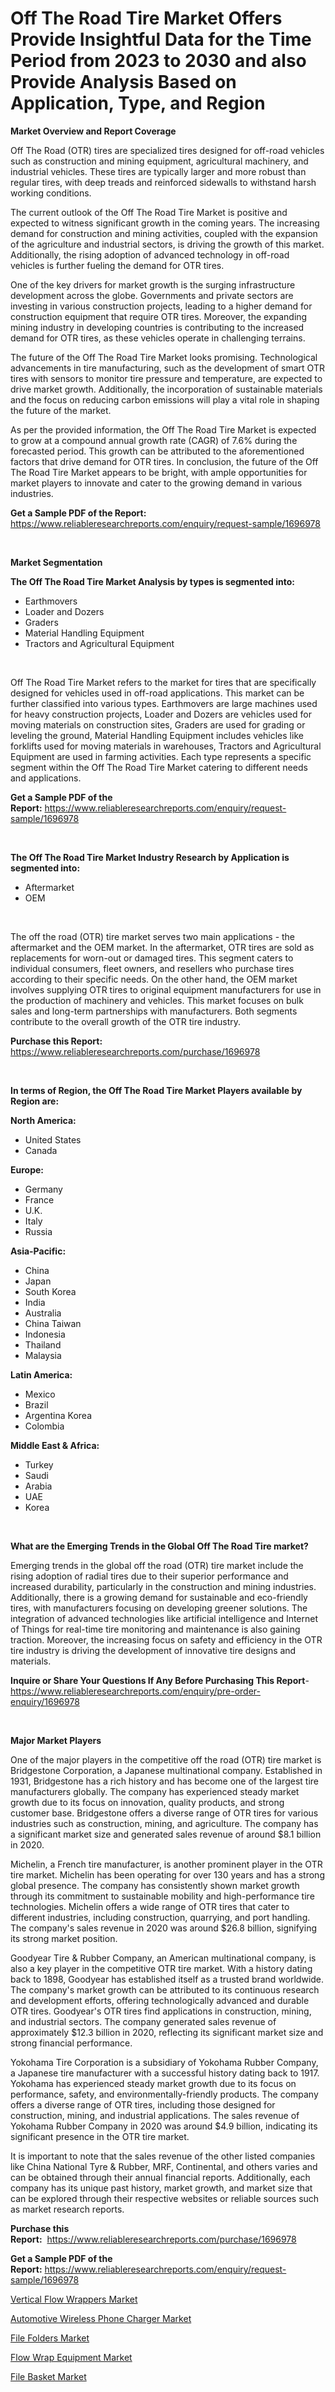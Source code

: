<p><h1>Off The Road Tire Market Offers Provide Insightful Data for the Time Period from 2023 to 2030 and also Provide Analysis Based on Application, Type, and Region</h1></p><p><strong>Market Overview and Report Coverage</strong></p>
<p><p>Off The Road (OTR) tires are specialized tires designed for off-road vehicles such as construction and mining equipment, agricultural machinery, and industrial vehicles. These tires are typically larger and more robust than regular tires, with deep treads and reinforced sidewalls to withstand harsh working conditions.</p><p>The current outlook of the Off The Road Tire Market is positive and expected to witness significant growth in the coming years. The increasing demand for construction and mining activities, coupled with the expansion of the agriculture and industrial sectors, is driving the growth of this market. Additionally, the rising adoption of advanced technology in off-road vehicles is further fueling the demand for OTR tires.</p><p>One of the key drivers for market growth is the surging infrastructure development across the globe. Governments and private sectors are investing in various construction projects, leading to a higher demand for construction equipment that require OTR tires. Moreover, the expanding mining industry in developing countries is contributing to the increased demand for OTR tires, as these vehicles operate in challenging terrains.</p><p>The future of the Off The Road Tire Market looks promising. Technological advancements in tire manufacturing, such as the development of smart OTR tires with sensors to monitor tire pressure and temperature, are expected to drive market growth. Additionally, the incorporation of sustainable materials and the focus on reducing carbon emissions will play a vital role in shaping the future of the market.</p><p>As per the provided information, the Off The Road Tire Market is expected to grow at a compound annual growth rate (CAGR) of 7.6% during the forecasted period. This growth can be attributed to the aforementioned factors that drive demand for OTR tires. In conclusion, the future of the Off The Road Tire Market appears to be bright, with ample opportunities for market players to innovate and cater to the growing demand in various industries.</p></p>
<p><strong>Get a Sample PDF of the Report:</strong> <a href="https://www.reliableresearchreports.com/enquiry/request-sample/1696978">https://www.reliableresearchreports.com/enquiry/request-sample/1696978</a></p>
<p>&nbsp;</p>
<p><strong>Market Segmentation</strong></p>
<p><strong>The Off The Road Tire Market Analysis by types is segmented into:</strong></p>
<p><ul><li>Earthmovers</li><li>Loader and Dozers</li><li>Graders</li><li>Material Handling Equipment</li><li>Tractors and Agricultural Equipment</li></ul></p>
<p>&nbsp;</p>
<p><p>Off The Road Tire Market refers to the market for tires that are specifically designed for vehicles used in off-road applications. This market can be further classified into various types. Earthmovers are large machines used for heavy construction projects, Loader and Dozers are vehicles used for moving materials on construction sites, Graders are used for grading or leveling the ground, Material Handling Equipment includes vehicles like forklifts used for moving materials in warehouses, Tractors and Agricultural Equipment are used in farming activities. Each type represents a specific segment within the Off The Road Tire Market catering to different needs and applications.</p></p>
<p><strong>Get a Sample PDF of the Report:</strong>&nbsp;<a href="https://www.reliableresearchreports.com/enquiry/request-sample/1696978">https://www.reliableresearchreports.com/enquiry/request-sample/1696978</a></p>
<p>&nbsp;</p>
<p><strong>The Off The Road Tire Market Industry Research by Application is segmented into:</strong></p>
<p><ul><li>Aftermarket</li><li>OEM</li></ul></p>
<p>&nbsp;</p>
<p><p>The off the road (OTR) tire market serves two main applications - the aftermarket and the OEM market. In the aftermarket, OTR tires are sold as replacements for worn-out or damaged tires. This segment caters to individual consumers, fleet owners, and resellers who purchase tires according to their specific needs. On the other hand, the OEM market involves supplying OTR tires to original equipment manufacturers for use in the production of machinery and vehicles. This market focuses on bulk sales and long-term partnerships with manufacturers. Both segments contribute to the overall growth of the OTR tire industry.</p></p>
<p><strong>Purchase this Report:</strong>&nbsp; <a href="https://www.reliableresearchreports.com/purchase/1696978">https://www.reliableresearchreports.com/purchase/1696978</a></p>
<p>&nbsp;</p>
<p><strong>In terms of Region, the Off The Road Tire Market Players available by Region are:</strong></p>
<p>
    <p> <strong> North America: </strong>
        <ul>
            <li>United States</li>
            <li>Canada</li>
        </ul>
        </p> 
    <p> <strong> Europe: </strong>
        <ul>
            <li>Germany</li>
            <li>France</li>
            <li>U.K.</li>
            <li>Italy</li>
            <li>Russia</li>
        </ul>
        </p> 
    <p> <strong> Asia-Pacific: </strong>
        <ul>
            <li>China</li>
            <li>Japan</li>
            <li>South Korea</li>
            <li>India</li>
            <li>Australia</li>
            <li>China Taiwan</li>
            <li>Indonesia</li>
            <li>Thailand</li>
            <li>Malaysia</li>
        </ul>
        </p> 
    <p> <strong> Latin America: </strong>
        <ul>
            <li>Mexico</li>
            <li>Brazil</li>
            <li>Argentina Korea</li>
            <li>Colombia</li>
        </ul>
        </p> 
    <p> <strong> Middle East & Africa: </strong>
        <ul>
            <li>Turkey</li>
            <li>Saudi</li>
            <li>Arabia</li>
            <li>UAE</li>
            <li>Korea</li>
        </ul>
    </p>
    </p>
<p>&nbsp;</p>
<p><strong>What are the Emerging Trends in the Global Off The Road Tire market?</strong></p>
<p><p>Emerging trends in the global off the road (OTR) tire market include the rising adoption of radial tires due to their superior performance and increased durability, particularly in the construction and mining industries. Additionally, there is a growing demand for sustainable and eco-friendly tires, with manufacturers focusing on developing greener solutions. The integration of advanced technologies like artificial intelligence and Internet of Things for real-time tire monitoring and maintenance is also gaining traction. Moreover, the increasing focus on safety and efficiency in the OTR tire industry is driving the development of innovative tire designs and materials.</p></p>
<p><strong>Inquire or Share Your Questions If Any Before Purchasing This Report</strong>- <a href="https://www.reliableresearchreports.com/enquiry/pre-order-enquiry/1696978">https://www.reliableresearchreports.com/enquiry/pre-order-enquiry/1696978</a></p>
<p>&nbsp;</p>
<p><strong>Major Market Players</strong></p>
<p><p>One of the major players in the competitive off the road (OTR) tire market is Bridgestone Corporation, a Japanese multinational company. Established in 1931, Bridgestone has a rich history and has become one of the largest tire manufacturers globally. The company has experienced steady market growth due to its focus on innovation, quality products, and strong customer base. Bridgestone offers a diverse range of OTR tires for various industries such as construction, mining, and agriculture. The company has a significant market size and generated sales revenue of around $8.1 billion in 2020.</p><p>Michelin, a French tire manufacturer, is another prominent player in the OTR tire market. Michelin has been operating for over 130 years and has a strong global presence. The company has consistently shown market growth through its commitment to sustainable mobility and high-performance tire technologies. Michelin offers a wide range of OTR tires that cater to different industries, including construction, quarrying, and port handling. The company's sales revenue in 2020 was around $26.8 billion, signifying its strong market position.</p><p>Goodyear Tire & Rubber Company, an American multinational company, is also a key player in the competitive OTR tire market. With a history dating back to 1898, Goodyear has established itself as a trusted brand worldwide. The company's market growth can be attributed to its continuous research and development efforts, offering technologically advanced and durable OTR tires. Goodyear's OTR tires find applications in construction, mining, and industrial sectors. The company generated sales revenue of approximately $12.3 billion in 2020, reflecting its significant market size and strong financial performance.</p><p>Yokohama Tire Corporation is a subsidiary of Yokohama Rubber Company, a Japanese tire manufacturer with a successful history dating back to 1917. Yokohama has experienced steady market growth due to its focus on performance, safety, and environmentally-friendly products. The company offers a diverse range of OTR tires, including those designed for construction, mining, and industrial applications. The sales revenue of Yokohama Rubber Company in 2020 was around $4.9 billion, indicating its significant presence in the OTR tire market.</p><p>It is important to note that the sales revenue of the other listed companies like China National Tyre & Rubber, MRF, Continental, and others varies and can be obtained through their annual financial reports. Additionally, each company has its unique past history, market growth, and market size that can be explored through their respective websites or reliable sources such as market research reports.</p></p>
<p><strong>Purchase this Report:</strong>&nbsp;&nbsp;<a href="https://www.reliableresearchreports.com/purchase/1696978">https://www.reliableresearchreports.com/purchase/1696978</a></p>
<p></p>
<p><strong>Get a Sample PDF of the Report:</strong>&nbsp;<a href="https://www.reliableresearchreports.com/enquiry/request-sample/1696978">https://www.reliableresearchreports.com/enquiry/request-sample/1696978</a></p>
<p><p><a href="https://www.linkedin.com/pulse/vertical-flow-wrappers-market-size-growth-forecast-from-2023-ut6se/">Vertical Flow Wrappers Market</a></p><p><a href="https://github.com/aliciawhite5576/Market-Research-Report-List-1/blob/main/automotive-wireless-phone-charger-market.md">Automotive Wireless Phone Charger Market</a></p><p><a href="https://medium.com/@verlielesch1927/file-folders-market-size-and-market-trends-complete-industry-overview-2023-to-2030-ec59f6712d22">File Folders Market</a></p><p><a href="https://www.linkedin.com/pulse/flow-wrap-equipment-market-size-2023-2030-global-rhvre/">Flow Wrap Equipment Market</a></p><p><a href="https://medium.com/@ebbaeffertz1951/file-basket-market-furnishes-information-on-market-share-market-trends-and-market-growth-53891413404d">File Basket Market</a></p></p>